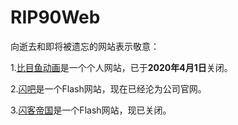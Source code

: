# RIP90Web
向逝去和即将被遗忘的网站表示敬意：

1.[比目鱼动画](https://yu777.com)是一个个人网站，已于**2020年4月1日**关闭。

2.[闪吧](https://flash8.net)是一个Flash网站，现在已经沦为公司官网。

3.[闪客帝国](http://www.flashempire.com/index.html)是一个Flash网站，现已关闭。


